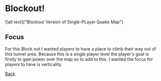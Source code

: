 # Blockout!
![alt text]("Blockout Version of Single-PLayer Quake Map")

## Focus

For this Block out I wanted players to have a place to climb their way out of this tunnel area. 
Because this is a single player level the player's goal is firstly to gain power over the map so to add to this.
I wanted the focus for players to have is verticality. 

[Back](https://github.com/Maleahristau/thedepthsquake/blob/main/README.md "Main Page-Readme")

